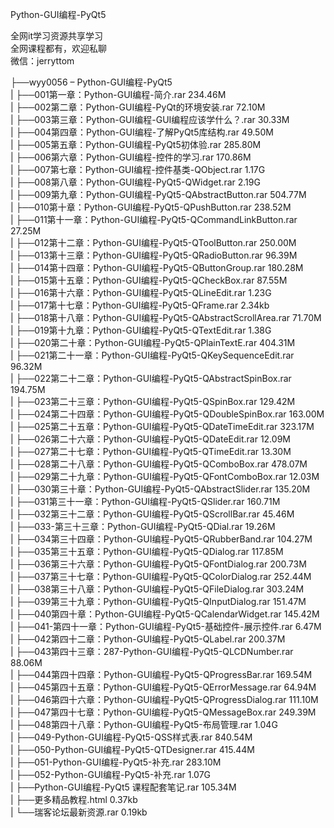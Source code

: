 Python-GUI编程-PyQt5

全网it学习资源共享学习<br>全网课程都有，欢迎私聊<br>微信：jerryttom<br>

├──wyy0056 – Python-GUI编程-PyQt5<br> | ├──001第一章：Python-GUI编程-简介.rar 234.46M<br> | ├──002第二章：Python-GUI编程-PyQt的环境安装.rar 72.10M<br> | ├──003第三章：Python-GUI编程-GUI编程应该学什么？.rar 30.33M<br> | ├──004第四章：Python-GUI编程-了解PyQt5库结构.rar 49.50M<br> | ├──005第五章：Python-GUI编程-PyQt5初体验.rar 285.80M<br> | ├──006第六章：Python-GUI编程-控件的学习.rar 170.86M<br> | ├──007第七章：Python-GUI编程-控件基类-QObject.rar 1.17G<br> | ├──008第八章：Python-GUI编程-PyQt5-QWidget.rar 2.19G<br> | ├──009第九章：Python-GUI编程-PyQt5-QAbstractButton.rar 504.77M<br> | ├──010第十章：Python-GUI编程-PyQt5-QPushButton.rar 238.52M<br> | ├──011第十一章：Python-GUI编程-PyQt5-QCommandLinkButton.rar 27.25M<br> | ├──012第十二章：Python-GUI编程-PyQt5-QToolButton.rar 250.00M<br> | ├──013第十三章：Python-GUI编程-PyQt5-QRadioButton.rar 96.39M<br> | ├──014第十四章：Python-GUI编程-PyQt5-QButtonGroup.rar 180.28M<br> | ├──015第十五章：Python-GUI编程-PyQt5-QCheckBox.rar 87.55M<br> | ├──016第十六章：Python-GUI编程-PyQt5-QLineEdit.rar 1.23G<br> | ├──017第十七章：Python-GUI编程-PyQt5-QFrame.rar 2.34kb<br> | ├──018第十八章：Python-GUI编程-PyQt5-QAbstractScrollArea.rar 71.70M<br> | ├──019第十九章：Python-GUI编程-PyQt5-QTextEdit.rar 1.38G<br> | ├──020第二十章：Python-GUI编程-PyQt5-QPlainTextE.rar 404.31M<br> | ├──021第二十一章：Python-GUI编程-PyQt5-QKeySequenceEdit.rar 96.32M<br> | ├──022第二十二章：Python-GUI编程-PyQt5-QAbstractSpinBox.rar 194.75M<br> | ├──023第二十三章：Python-GUI编程-PyQt5-QSpinBox.rar 129.42M<br> | ├──024第二十四章：Python-GUI编程-PyQt5-QDoubleSpinBox.rar 163.00M<br> | ├──025第二十五章：Python-GUI编程-PyQt5-QDateTimeEdit.rar 323.17M<br> | ├──026第二十六章：Python-GUI编程-PyQt5-QDateEdit.rar 12.09M<br> | ├──027第二十七章：Python-GUI编程-PyQt5-QTimeEdit.rar 13.30M<br> | ├──028第二十八章：Python-GUI编程-PyQt5-QComboBox.rar 478.07M<br> | ├──029第二十九章：Python-GUI编程-PyQt5-QFontComboBox.rar 12.03M<br> | ├──030第三十章：Python-GUI编程-PyQt5-QAbstractSlider.rar 135.20M<br> | ├──031第三十一章：Python-GUI编程-PyQt5-QSlider.rar 160.71M<br> | ├──032第三十二章：Python-GUI编程-PyQt5-QScrollBar.rar 45.46M<br> | ├──033-第三十三章：Python-GUI编程-PyQt5-QDial.rar 19.26M<br> | ├──034第三十四章：Python-GUI编程-PyQt5-QRubberBand.rar 104.27M<br> | ├──035第三十五章：Python-GUI编程-PyQt5-QDialog.rar 117.85M<br> | ├──036第三十六章：Python-GUI编程-PyQt5-QFontDialog.rar 200.73M<br> | ├──037第三十七章：Python-GUI编程-PyQt5-QColorDialog.rar 252.44M<br> | ├──038第三十八章：Python-GUI编程-PyQt5-QFileDialog.rar 303.24M<br> | ├──039第三十九章：Python-GUI编程-PyQt5-QInputDialog.rar 151.47M<br> | ├──040第四十章：Python-GUI编程-PyQt5-QCalendarWidget.rar 145.42M<br> | ├──041-第四十一章：Python-GUI编程-PyQt5-基础控件-展示控件.rar 6.47M<br> | ├──042第四十二章：Python-GUI编程-PyQt5-QLabel.rar 200.37M<br> | ├──043第四十三章：287-Python-GUI编程-PyQt5-QLCDNumber.rar 88.06M<br> | ├──044第四十四章：Python-GUI编程-PyQt5-QProgressBar.rar 169.54M<br> | ├──045第四十五章：Python-GUI编程-PyQt5-QErrorMessage.rar 64.94M<br> | ├──046第四十六章：Python-GUI编程-PyQt5-QProgressDialog.rar 111.10M<br> | ├──047第四十七章：Python-GUI编程-PyQt5-QMessageBox.rar 249.39M<br> | ├──048第四十八章：Python-GUI编程-PyQt5-布局管理.rar 1.04G<br> | ├──049-Python-GUI编程-PyQt5-QSS样式表.rar 840.54M<br> | ├──050-Python-GUI编程-PyQt5-QTDesigner.rar 415.44M<br> | ├──051-Python-GUI编程-PyQt5-补充.rar 283.10M<br> | ├──052-Python-GUI编程-PyQt5-补充.rar 1.07G<br> | ├──Python-GUI编程-PyQt5 课程配套笔记.rar 105.34M<br> | ├──更多精品教程.html 0.37kb<br> | └──瑞客论坛最新资源.rar 0.19kb